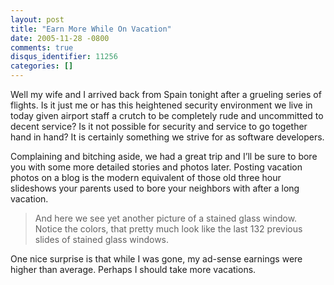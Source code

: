 ```yaml
---
layout: post
title: "Earn More While On Vacation"
date: 2005-11-28 -0800
comments: true
disqus_identifier: 11256
categories: []
---
```

Well my wife and I arrived back from Spain tonight after a grueling
series of flights. Is it just me or has this heightened security
environment we live in today given airport staff a crutch to be
completely rude and uncommitted to decent service? Is it not possible
for security and service to go together hand in hand? It is certainly
something we strive for as software developers.

Complaining and bitching aside, we had a great trip and I’ll be sure to
bore you with some more detailed stories and photos later. Posting
vacation photos on a blog is the modern equivalent of those old three
hour slideshows your parents used to bore your neighbors with after a
long vacation.

> And here we see yet another picture of a stained glass window. Notice
> the colors, that pretty much look like the last 132 previous slides of
> stained glass windows.

One nice surprise is that while I was gone, my ad-sense earnings were
higher than average. Perhaps I should take more vacations.

